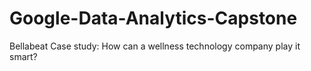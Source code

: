 # Google-Data-Analytics-Capstone
Bellabeat Case study: How can a wellness technology company play it smart?
